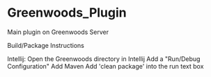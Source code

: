 # Greenwoods_Plugin
Main plugin on Greenwoods Server

Build/Package Instructions

Intellij:
Open the Greenwoods directory in Intellij
Add a "Run/Debug Configuration"
Add Maven
Add 'clean package' into the run text box

